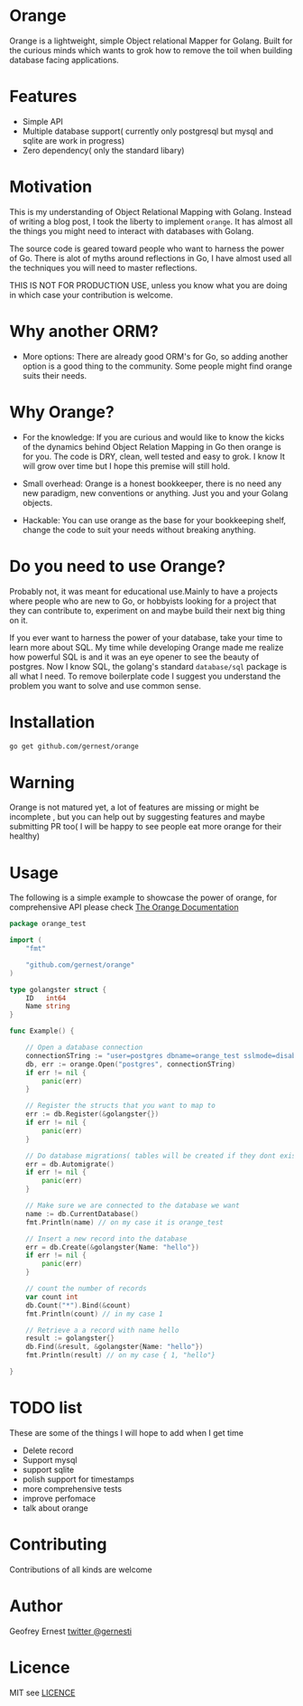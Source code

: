 # Orange

Orange is a lightweight, simple Object relational Mapper for Golang. Built  for
the curious minds which wants to grok how to remove the toil when building
database facing applications.

# Features
* Simple API 
* Multiple database support( currently only postgresql but mysql and sqlite are
work in progress)
* Zero dependency( only the standard libary)

# Motivation
This is my understanding of Object Relational Mapping with Golang. Instead of
writing a blog post, I took the liberty to implement `orange`. It has almost all
the things you might need to interact with databases with Golang.

The source code is geared toward people who want to harness the power of Go.
There is alot of myths around reflections in Go, I have almost used all the
techniques you will need to master reflections.

THIS IS NOT FOR PRODUCTION USE, unless you know what you are doing in which case
your contribution is welcome.


# Why another ORM?


* More options: There are already good ORM's for Go, so adding another option is
a good thing to the community. Some people might find orange suits their needs.


# Why Orange?

* For the knowledge: If you are curious and would like to know the kicks of the
dynamics behind Object Relation Mapping in Go then orange is for you. The code is
DRY, clean, well tested and easy to grok. I know It will grow over time but I
hope this premise will still hold.

* Small overhead: Orange is a honest bookkeeper, there is no need any new
paradigm, new conventions or anything. Just you and your Golang objects.

* Hackable: You can use orange as the base for your bookkeeping shelf, change
 the code to suit your needs without breaking anything.

# Do you need to use Orange?

Probably not, it was meant for educational use.Mainly to have a projects where 
people who are new to Go, or hobbyists looking for a project that they can contribute
to, experiment on and maybe build their next big thing on it.

If you ever want to harness the power of your database, take your time to learn more
about SQL. My time while developing Orange made me realize how powerful SQL is and it
was an eye opener to see the beauty of postgres. Now I know SQL, the golang's 
standard `database/sql` package is all what I need. To remove boilerplate code
I suggest you understand the problem you want to solve and use common sense. 

# Installation

```bash
go get github.com/gernest/orange
```

# Warning
Orange is not matured yet, a lot of features are missing or might be incomplete
, but you can help out by
suggesting features and maybe submitting PR too( I will be happy to  see people
eat more orange for their healthy)

# Usage

The following is a simple example to showcase the power of orange, for
comprehensive API please check [ The Orange Documentation]()

```go
package orange_test

import (
	"fmt"

	"github.com/gernest/orange"
)

type golangster struct {
	ID   int64
	Name string
}

func Example() {

	// Open a database connection
	connectionSTring := "user=postgres dbname=orange_test sslmode=disable"
	db, err := orange.Open("postgres", connectionSTring)
	if err != nil {
		panic(err)
	}

	// Register the structs that you want to map to
	err := db.Register(&golangster{})
	if err != nil {
		panic(err)
	}

	// Do database migrations( tables will be created if they dont exist
	err = db.Automigrate()
	if err != nil {
		panic(err)
	}

	// Make sure we are connected to the database we want
	name := db.CurrentDatabase()
	fmt.Println(name) // on my case it is orange_test

	// Insert a new record into the database
	err = db.Create(&golangster{Name: "hello"})
	if err != nil {
		panic(err)
	}

	// count the number of records
	var count int
	db.Count("*").Bind(&count)
	fmt.Println(count) // in my case 1

	// Retrieve a a record with name hello
	result := golangster{}
	db.Find(&result, &golangster{Name: "hello"})
	fmt.Println(result) // on my case { 1, "hello"}

}
```

# TODO list
These  are some of the  things I will hope to add when I get time
* Delete record
* Support mysql
* support sqlite
* polish support for timestamps
* more comprehensive tests
* improve perfomace
* talk about orange


# Contributing

Contributions of all kinds are welcome

# Author
Geofrey  Ernest 
[twitter @gernesti](https://twitter.com/gernesti)

# Licence
MIT see [LICENCE](LICENCE)

